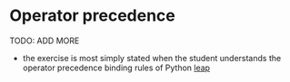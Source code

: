# Operator precedence

TODO: ADD MORE

- the exercise is most simply stated when the student understands the operator precedence binding rules of Python [leap](../exercise-concepts/leap.md)
